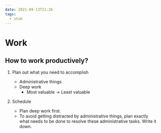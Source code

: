 ```yaml
---
date: 2021-09-13T21:26
tags: 
  - stub
---
```


# Work

## How to work productively?

1. Plan out what you need to accomplish
   - Administrative things
   - Deep work
     - Most valuable -> Least valuable

2. Schedule
   - Plan deep work first.
   - To avoid getting distracted by administrative things,
     plan exactly what needs to be done to resolve these administrative tasks.
     Write it down.
